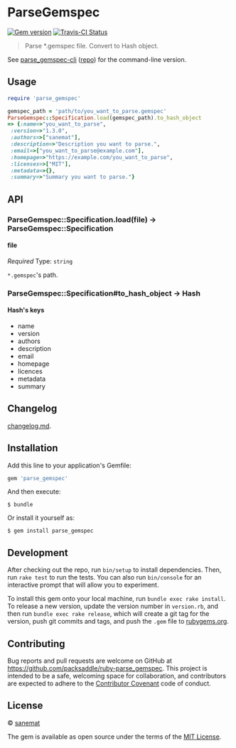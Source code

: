# ParseGemspec

[![Gem version][gem-image]][gem-url] [![Travis-CI Status][travis-image]][travis-url]

> Parse *.gemspec file. Convert to Hash object.

See [parse_gemspec-cli](https://rubygems.org/gems/parse_gemspec-cli) ([repo](https://github.com/packsaddle/ruby-parse_gemspec-cli)) for the command-line version.


## Usage

```ruby
require 'parse_gemspec'

gemspec_path = 'path/to/you_want_to_parse.gemspec'
ParseGemspec::Specification.load(gemspec_path).to_hash_object
=> {:name=>"you_want_to_parse",
 :version=>"1.3.0",
 :authors=>["sanemat"],
 :description=>"Description you want to parse.",
 :email=>["you_want_to_parse@example.com"],
 :homepage=>"https://example.com/you_want_to_parse",
 :licenses=>["MIT"],
 :metadata=>{},
 :summary=>"Summary you want to parse."}
```


## API

### ParseGemspec::Specification.load(file) -> ParseGemspec::Specification

#### file

*Required*
Type: `string`

`*.gemspec`'s path.

### ParseGemspec::Specification#to_hash_object -> Hash

#### Hash's keys

* name
* version
* authors
* description
* email
* homepage
* licences
* metadata
* summary


## Changelog

[changelog.md](./changelog.md).


## Installation

Add this line to your application's Gemfile:

```ruby
gem 'parse_gemspec'
```

And then execute:

    $ bundle

Or install it yourself as:

    $ gem install parse_gemspec


## Development

After checking out the repo, run `bin/setup` to install dependencies. Then, run `rake test` to run the tests. You can also run `bin/console` for an interactive prompt that will allow you to experiment.

To install this gem onto your local machine, run `bundle exec rake install`. To release a new version, update the version number in `version.rb`, and then run `bundle exec rake release`, which will create a git tag for the version, push git commits and tags, and push the `.gem` file to [rubygems.org](https://rubygems.org).


## Contributing

Bug reports and pull requests are welcome on GitHub at https://github.com/packsaddle/ruby-parse_gemspec. This project is intended to be a safe, welcoming space for collaboration, and contributors are expected to adhere to the [Contributor Covenant](contributor-covenant.org) code of conduct.


## License

© [sanemat](http://sane.jp)

The gem is available as open source under the terms of the [MIT License](http://opensource.org/licenses/MIT).

[travis-url]: https://travis-ci.org/packsaddle/ruby-parse_gemspec
[travis-image]: https://img.shields.io/travis/packsaddle/ruby-parse_gemspec/master.svg?style=flat-square&label=build%20%28linux%29
[gem-url]: https://rubygems.org/gems/parse_gemspec
[gem-image]: http://img.shields.io/gem/v/parse_gemspec.svg?style=flat-square
